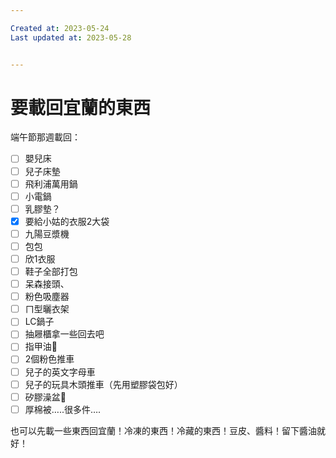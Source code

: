 ```yaml
---

Created at: 2023-05-24
Last updated at: 2023-05-28


---
```


# 要載回宜蘭的東西


端午節那週載回：

	
- [ ] 嬰兒床
- [ ] 兒子床墊
- [ ] 飛利浦萬用鍋
- [ ] 小電鍋
- [ ] 乳膠墊？
- [x] 要給小姑的衣服2大袋
- [ ] 九陽豆漿機
- [ ] 包包
- [ ] 欣1衣服
- [ ] 鞋子全部打包
- [ ] 呆森接頭、
- [ ] 粉色吸塵器
- [ ] ㄇ型曬衣架
- [ ] LC鍋子
- [ ] 抽屜櫃拿一些回去吧
- [ ] 指甲油💅
- [ ] 2個粉色推車
- [ ] 兒子的英文字母車
- [ ] 兒子的玩具木頭推車（先用塑膠袋包好）
- [ ] 矽膠澡盆🛀
- [ ] 厚棉被…..很多件….

也可以先載一些東西回宜蘭！冷凍的東西！冷藏的東西！豆皮、醬料！留下醬油就好！


